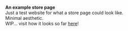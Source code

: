 **An example store page**    
Just a test website for what a store page could look like.  
Minimal aesthetic.  
WIP... visit how it looks so far [here](https://gwillynstore.netlify.app/)!

